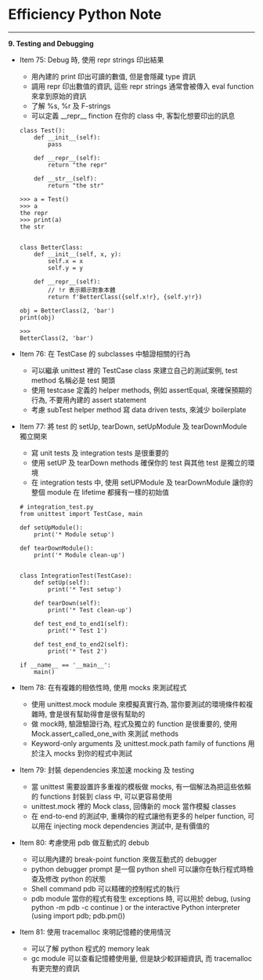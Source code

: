 # Efficiency Python Note
<hr>

**9. Testing and Debugging**


- Item 75: Debug 時, 使用 repr strings 印出結果
    * 用內建的 print 印出可讀的數值, 但是會隱藏 type 資訊
    * 調用 repr 印出數值的資訊, 這些 repr strings 通常會被傳入 eval function 來拿到原始的資訊
    * 了解 %s, %r 及 F-strings
    * 可以定義 \_\_repr\_\_ finction 在你的 class 中, 客製化想要印出的訊息
    ```
    class Test():
        def __init__(self):
            pass

        def __repr__(self):
            return "the repr"

        def __str__(self):
            return "the str"

    >>> a = Test()
    >>> a
    the repr
    >>> print(a)
    the str


    class BetterClass:
        def __init__(self, x, y):
            self.x = x
            self.y = y

        def __repr__(self):
            // !r 表示顯示對象本體
            return f'BetterClass({self.x!r}, {self.y!r})

    obj = BetterClass(2, 'bar')
    print(obj)

    >>>
    BetterClass(2, 'bar')          
    ```

- Item 76: 在 TestCase 的 subclasses 中驗證相關的行為
    * 可以繼承 unittest 裡的 TestCase class 來建立自己的測試案例, test method 名稱必是 test 開頭
    * 使用 testcase 定義的 helper methods, 例如 assertEqual, 來確保預期的行為, 不要用內建的 assert statement
    * 考慮 subTest helper method 寫 data driven tests, 來減少 boilerplate

- Item 77: 將 test 的 setUp, tearDown, setUpModule 及 tearDownModule 獨立開來
    * 寫 unit tests 及 integration tests 是很重要的  
    * 使用 setUP 及 tearDown methods 確保你的 test 與其他 test 是獨立的環境
    * 在 integration tests 中, 使用 setUPModule 及 tearDownModule 讓你的整個 module 在 lifetime 都擁有一樣的初始值
    ```
    # integration_test.py
    from unittest import TestCase, main

    def setUpModule():
        print('* Module setup')

    def tearDownModule():
        print('* Module clean-up')


    class IntegrationTest(TestCase):
        def setUp(self):
            print('* Test setup')

        def tearDown(self):
            print('* Test clean-up')

        def test_end_to_end1(self):
            print('* Test 1')

        def test_end_to_end2(self):
            print('* Test 2')

    if __name__ == '__main__':
        main() 
    ```
- Item 78: 在有複雜的相依性時, 使用 mocks 來測試程式
    * 使用 unittest.mock module 來模擬真實行為, 當你要測試的環境條件較複雜時, 會是很有幫助得會是很有幫助的
    * 做 mock時, 驗證驗證行為, 程式及獨立的 function 是很重要的, 使用 Mock.assert_called_one_with 來測試 methods
    * Keyword-only arguments 及 unittest.mock.path family of functions 用於注入 mocks 到你的程式中測試

- Item 79: 封裝 dependencies 來加速 mocking 及 testing
    * 當 unittest 需要設置許多重複的模板做 mocks, 有一個解法為把這些依賴的 functions 封裝到 class 中, 可以更容易使用 
    * unittest.mock 裡的 Mock class, 回傳新的 mock 當作模擬 classes
    * 在 end-to-end 的測試中, 重構你的程式讓他有更多的 helper function, 可以用在 injecting mock dependencies 測試中, 是有價值的

- Item 80: 考慮使用 pdb 做互動式的 debub
    * 可以用內建的 break-point function 來做互動式的 debugger
    * python debugger prompt 是一個 python shell 可以讓你在執行程式時檢查及修改 python 的狀態
    * Shell command pdb 可以精確的控制程式的執行
    * pdb module 當你的程式有發生 exceptions 時, 可以用於 debug, (using python -m pdb -c continue <program path>) or the interactive Python interpreter (using import pdb; pdb.pm())

- Item 81: 使用 tracemalloc 來明記憶體的使用情況
    * 可以了解 python 程式的 memory leak
    * gc module 可以查看記憶體使用量, 但是缺少較詳細資訊, 而 tracemalloc 有更完整的資訊
